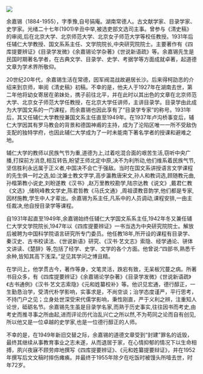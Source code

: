 ![](https://s2.loli.net/2022/08/31/Ggus4mQFCAjzwXN.png)

余嘉锡（1884-1955），字季豫,自号狷庵。湖南常德人。古文献学家、目录学家、史学家。光绪二十七年(1901)辛丑中举,被选吏部文选司主事。曾参与《清史稿》的审阅,后在北京大学、北京师范大学、北京女子师范大学等校任教授。1931年后任辅仁大学教授、国文系系主任、文学院院长,中央研究院院士。主要著作有《四库提要辨证》《目录学发微》《余嘉锡论学杂著》《世说新语疏》等。余嘉锡先生是民国时期著名学者，在古典文学、目录学、史学、考据学等方面成就卓著，起道德文章为学术界所敬仰。

20世纪20年代，余嘉锡生活在常德，因军阀混战故避居长沙。后来得柯劭忞的介绍来到京师，审阅《清史稿》初稿。不幸的是，他夫人于1927年在湖南去世，第二年他将幼女寄居在弟妹处，携子前往北平，并在此时以其出色的文章在北京师范大学、北京女子师范大学任教授，在北京大学任讲师，主讲目录学。目录学由此成为大学国文系的一门课程，而余嘉锡也因此享有了“目录学专家”的称号。1931年后，其又任辅仁大学教授兼国文系主任直至1949年。在1937年卢沟桥事变后，辅仁大学因其有罗马教会的背景和德国神甫的主持，成为了沦陷区唯一一所不受敌伪支配的独特学府，也因此辅仁大学成为了一时未能南下著名学者的授课和避难之地。

辅仁大学的教师以民族气节为重,道德为上,过着吃混合面的艰苦生活,窃听中央广播,打探前方消息,相互转告,盼望王师北定中原,决不为利所动,他们维系着民族气节,坚信胜利永远属于正义者,中国决不会亡于强敌。当时在国文系讲授语言文学课程的先生俱一时之选,如:沈兼士教文字学,高步瀛教唐宋文,孙人和教词选,顾随教元曲,孙楷第教小说史,刘盼遂教《汉书》,赵万里教校勘学,陆宗达教《说文》,戴君仁教《文选》,储皖峰教文学史,陈君哲教《马氏文通》,周祖谟教音韵学,他们都是专家,因材施教,学生中人才辈出。余嘉锡为系主任,凡系中的人员调动,课程安排,一由主任裁决,他自授目录学等课程。

自1931年起直至1949年,余嘉锡始终任辅仁大学国文系系主任,1942年冬又兼任辅仁大学文学院院长,1947年以《四库提要辨证》一书当选为中央研究院院士。解放后被聘为中国科学院语言研究所专门委员。他任教18年,所开设的课程有目录学、秦汉史、古书校读法、《世说新语》研究、《汉书·艺文志》索隐、经学通论、骈体文讲读、《楚辞》等,包括了经学、史学、文学的各个方面。他曾说:“四部书,熟悉千余种,皆知其高下浅深。”足见其学问之博且精。

在学问上，他学贯古今，著作等身，文笔灵活，跌宕有致，无呆板冗蔓之病。所著书目众多，有《四库提要辨证》《余嘉锡论学杂著》《目录学发微》《世说新语疏》《古书通例》《汉书·艺文志索隐》《元和姓纂校补》等。他识见宏通，德行醇正，一生勤恳治学，受清代朴学影响，实事求是，不尚空谈；治学态度谨严，平行思考，不持门户之见；立身处世深受宋代儒学影响，秉性刚直，严于义利之辨，注重知人论世，砥砺名节。余嘉锡先生虽是目录学名家,而熟于历史事实,往往因书而考史,由考史而推寻事之所由起,进而评论历代治乱兴亡之所以然,不为苟同之论而自有创见,所以他又是一位卓越的史学家,也是一位德行醇正的人师。

不幸的是，在1949年新旧交替之际，余嘉锡的道德文章受到“封建”罪名的诋毁，最终其继续从事教育事业之志未遂，从而退居于家，在心情抑郁的情况下以生命相搏，夙兴夜寐不顾劳瘁地撰写《四库提要辨证》、《元和姓纂提要辩证》，并在1952年撰写后文文稿时摔伤瘫痪。并最终于1955年除夕在吃饭时被馒头所噎去世，时年72岁。